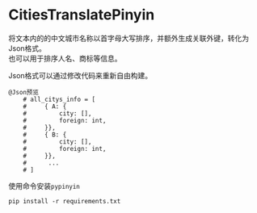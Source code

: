 # CitiesTranslatePinyin  
将文本内的的中文城市名称以首字母大写排序，并额外生成关联外键，转化为Json格式。  
也可以用于排序人名、商标等信息。

Json格式可以通过修改代码来重新自由构建。

```angular2html
@Json预览  
    # all_citys_info = [  
    #     { A: {  
    #         city: [],  
    #         foreign: int,  
    #     }},  
    #     { B: {  
    #         city: [],  
    #         foreign: int,  
    #     }},  
    #      ...  
    # ]  
```

使用命令安装`pypinyin`
```
pip install -r requirements.txt
```


